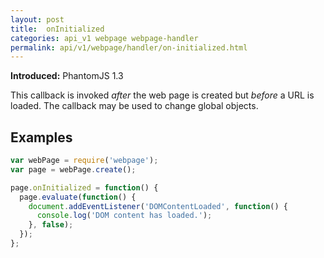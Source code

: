```yaml
---
layout: post
title:  onInitialized
categories: api_v1 webpage webpage-handler
permalink: api/v1/webpage/handler/on-initialized.html
---
```


**Introduced:** PhantomJS 1.3

This callback is invoked _after_ the web page is created but _before_ a URL is loaded. The callback may be used to change global objects.

## Examples

```javascript
var webPage = require('webpage');
var page = webPage.create();

page.onInitialized = function() {
  page.evaluate(function() {
    document.addEventListener('DOMContentLoaded', function() {
      console.log('DOM content has loaded.');
    }, false);
  });
};
```








